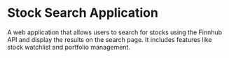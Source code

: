 # Stock Search Application

A web application that allows users to search for stocks using the Finnhub API and display the results on the search page. It includes features like stock watchlist and portfolio management.
